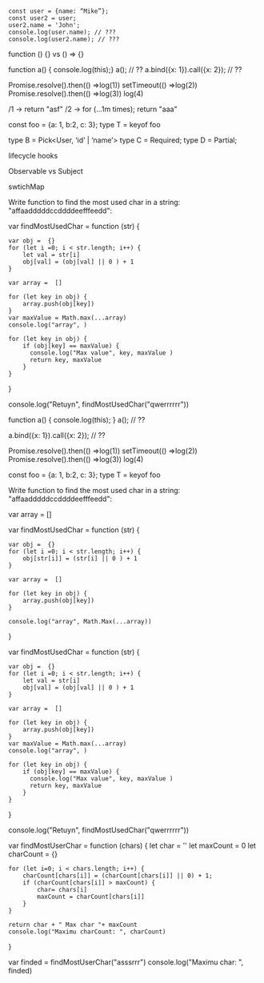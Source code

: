 #
    const user = {name: “Mike”};
    const user2 = user;
    user2.name = 'John';
    console.log(user.name); // ???
    console.log(user2.name); // ???


function () {} vs () => {}

function a() { console.log(this);}
a(); // ??
a.bind({x: 1}).call({x: 2}); // ??


 Promise.resolve().then(() =>log(1))
setTimeout(() =>log(2))
Promise.resolve().then(() =>log(3))
log(4)


/1 -> return "asf"
/2 -> for (...1m times); return "aaa"


const foo = {a: 1, b:2, c: 3};
type T = keyof foo

type B = Pick<User, ‘id’ | ‘name’>
type C = Required<User>;
type D = Partial<User>;


lifecycle hooks

Observable vs Subject

swtichMap


Write function to find the most used char in a string: "affaadddddccddddeefffeedd":


var findMostUsedChar = function (str) {

    var obj =  {}
    for (let i =0; i < str.length; i++) {
        let val = str[i]
        obj[val] = (obj[val] || 0 ) + 1
    }

    var array =  []

    for (let key in obj) {
        array.push(obj[key])
    }
    var maxValue = Math.max(...array)
    console.log("array", )

    for (let key in obj) {
        if (obj[key] == maxValue) {
          console.log("Max value", key, maxValue )
          return key, maxValue
        }
    }
}

console.log("Retuyn", findMostUsedChar("qwerrrrrr"))





function a() {
console.log(this);
}
a(); // ??

a.bind({x: 1}).call({x: 2}); // ??

Promise.resolve().then(() =>log(1))
setTimeout(() =>log(2))
Promise.resolve().then(() =>log(3))
log(4)


const foo = {a: 1, b:2, c: 3};
type T = keyof foo




Write function to find the most used char in a string: "affaadddddccddddeefffeedd":

var array =  []

var findMostUsedChar = function (str) {

    var obj =  {}
    for (let i =0; i < str.length; i++) {
        obj[str[i]] = (str[i] || 0 ) + 1
    }

    var array =  []

    for (let key in obj) {
        array.push(obj[key])
    }

    console.log("array", Math.Max(...array))
}


var findMostUsedChar = function (str) {

    var obj =  {}
    for (let i =0; i < str.length; i++) {
        let val = str[i]
        obj[val] = (obj[val] || 0 ) + 1
    }

    var array =  []

    for (let key in obj) {
        array.push(obj[key])
    }
    var maxValue = Math.max(...array)
    console.log("array", )

    for (let key in obj) {
        if (obj[key] == maxValue) {
          console.log("Max value", key, maxValue )
          return key, maxValue
        }
    }
}

console.log("Retuyn", findMostUsedChar("qwerrrrrr"))

var findMostUserChar =  function (chars) {
    let char = ''
    let maxCount = 0
    let charCount = {}

    for (let i=0; i < chars.length; i++) {
        charCount[chars[i]] = (charCount[chars[i]] || 0) + 1;
        if (charCount[chars[i]] > maxCount) {
            char= chars[i]
            maxCount = charCount[chars[i]]
        }
    }

    return char + " Max char "+ maxCount
    console.log("Maximu charCount: ", charCount)
}

var finded = findMostUserChar("asssrrr")
console.log("Maximu char: ", finded)